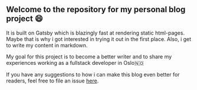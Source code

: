 ## Welcome to the repository for my personal blog project 😄

It is built on Gatsby which is blazingly fast at rendering static html-pages. Maybe that is why i got interested in trying it out in the first place. Also, i get to write my content in markdown.

My goal for this project is to become a better writer and to share my experiences working as a fullstack developer in Oslo🇳🇴

If you have any suggestions to how i can make this blog even better for readers, feel free to file an issue [here](https://github.com/JonasJore/personal-blog/issues).